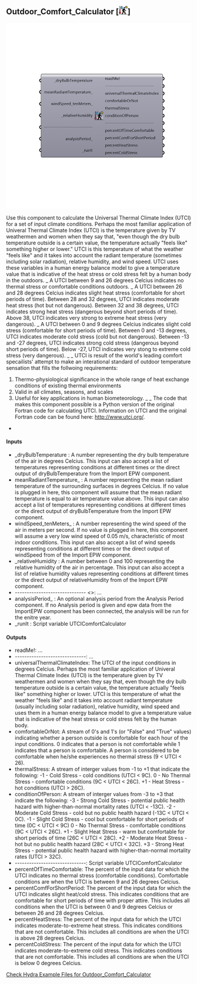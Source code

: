## Outdoor_Comfort_Calculator [![IMAGE](images/icons/Outdoor_Comfort_Calculator.png)]

![IMAGE](images/components/Outdoor_Comfort_Calculator.png)

Use this component to calculate the Universal Thermal Climate Index (UTCI) for a set of input climate conditions.  Perhaps the most familiar application of Univeral Thermal Climate Index (UTCI) is the temperature given by TV weathermen and women when they say that, "even though the dry bulb temperature outside is a certain value, the temperature actually "feels like" something higher or lower."
 UTCI is this temperature of what the weather "feels like" and it takes into account the radiant temperature (sometimes including solar radiation), relative humidity, and wind speed.  UTCI uses these variables in a human energy balance model to give a temperature value that is indicative of the heat stress or cold stress felt by a human body in the outdoors.
 _
 A UTCI between 9 and 26 degrees Celcius indicates no thermal stress or comfortable conditions outdoors.
 _
 A UTCI between 26 and 28 degrees Celcius indicates slight heat stress (comfortable for short periods of time). Between 28 and 32 degrees, UTCI indicates moderate heat stress (hot but not dangerous).  Between 32 and 38 degrees, UTCI indicates strong heat stress (dangerous beyond short periods of time). Above 38, UTCI indicates very strong to extreme heat stress (very dangerous).
 _
 A UTCI between 0 and 9 degrees Celcius indicates slight cold stress (comfortable for short periods of time). Between 0 and -13 degrees, UTCI indicates moderate cold stress (cold but not dangerous).  Between -13 and -27 degrees, UTCI indicates strong cold stress (dangerous beyond short periods of time).  Below -27, UTCI indicates very stong to extreme cold stress (very dangerous).
 _
 _
 UTCI is result of the world's leading comfort specailists' attempt to make an interational standard of outdoor temperature sensation that fills the follwoing requirements:
 1)	Thermo-physiological significance in the whole range of heat exchange conditions of existing thermal environments
 2)	Valid in all climates, seasons, and scales
 3)	Useful for key applications in human biometeorology.
 _
 _
 The code that makes this component possible is a Python version of the original Fortran code for calculating UTCI.  Information on UTCI and the original Fortran code can be found here: http://www.utci.org/.
 -
 

#### Inputs
* _dryBulbTemperature <Required>: A number representing the dry bulb temperature of the air in degrees Celcius.  This input can also accept a list of temperatures representing conditions at different times or the direct output of dryBulbTemperature from the Import EPW component.
* meanRadiantTemperature_ <Optional>: A number representing the mean radiant temperature of the surrounding surfaces in degrees Celcius.  If no value is plugged in here, this component will assume that the mean radiant temperature is equal to air temperature value above.  This input can also accept a list of temperatures representing conditions at different times or the direct output of dryBulbTemperature from the Import EPW component.
* windSpeed_tenMeters_ <Optional>: A number representing the wind speed of the air in meters per second.  If no value is plugged in here, this component will assume a very low wind speed of 0.05 m/s, characteristic of most indoor conditions.  This input can also accept a list of wind speeds representing conditions at different times or the direct output of windSpeed from of the Import EPW component.
* _relativeHumidity <Required>: A number between 0 and 100 representing the relative humidity of the air in percentage.  This input can also accept a list of relative humidity values representing conditions at different times or the direct output of relativeHumidity from of the Import EPW component.
* ------------------------------ <>: ...
* analysisPeriod_ <Optional>: An optional analysis period from the Analysis Period component.  If no Analysis period is given and epw data from the ImportEPW component has been connected, the analysis will be run for the enitre year.
* _runIt <Required>: Script variable UTCIComfortCalculator

#### Outputs
* readMe!: ...
* ------------------------------: ...
* universalThermalClimateIndex: The UTCI of the input conditions in degrees Celcius. Perhaps the most familiar application of Univeral Thermal Climate Index (UTCI) is the temperature given by TV weathermen and women when they say that, even though the dry bulb temperature outside is a certain value, the temperature actually "feels like" something higher or lower. UTCI is this temperature of what the weather "feels like" and it takes into account radiant temperature (usually including solar radiation), relative humidity, wind speed and uses them in a human energy balance model to give a temperature value that is indicative of the heat stress or cold stress felt by the human body.
* comfortableOrNot: A stream of 0's and 1's (or "False" and "True" values) indicating whether a person outside is comfortable for each hour of the input conditions.  0 indicates that a person is not comfortable while 1 indicates that a person is comfortable.  A person is considered to be comfortable when he/she experiences no thermal stress (9 < UTCI < 26).
* thermalStress: A stream of interger values from -1 to +1 that indicate the following:
 -1 - Cold Stress - cold conditions (UTCI < 9C).
 0  - No Thermal Stress - comfortable conditions (9C < UTCI < 26C).
 +1 - Heat Stress - hot conditions (UTCI > 26C).
* conditionOfPerson: A stream of interger values from -3 to +3 that indicate the following:
 -3 - Strong Cold Stress - potential public health hazard with higher-than-normal mortality rates (UTCI < -13C).
 -2 - Moderate Cold Stress - cold but no public health hazard (-13C < UTCI < 0C).
 -1 - Slight Cold Stress - cool but comfortable for short periods of time (0C < UTCI < 9C)
 0  - No Thermal Stress  - comfortable conditions (9C < UTCI < 26C).
 +1 - Slight Heat Stress - warm but comfortable for short periods of time (26C < UTCI < 28C).
 +2 - Moderate Heat Stress - hot but no public health hazard (28C < UTCI < 32C).
 +3 - Strong Heat Stress - potential public health hazard with higher-than-normal mortality rates (UTCI > 32C).
* ------------------------------: Script variable UTCIComfortCalculator
* percentOfTimeComfortable: The percent of the input data for which the UTCI indicates no thermal stress (comfortable conditions).  Comfortable conditions are when the UTCI is between 9 and 26 degrees Celcius.
* percentComfForShortPeriod: The percent of the input data for which the UTCI indicates slight heat/cold stress.  This indicates conditions that are comfortable for short periods of time with proper attire.  This includes all conditions when the UTCI is between 0 and 9 degrees Celcius or between 26 and 28 degrees Celcius.
* percentHeatStress: The percent of the input data for which the UTCI indicates moderate-to-extreme heat stress.  This indicates conditions that are not comfortable.  This includes all conditions are when the UTCI is above 28 degrees Celcius.
* percentColdStress: The percent of the input data for which the UTCI indicates moderate-to-extreme cold stress.  This indicates conditions that are not comfortable.  This includes all conditions are when the UTCI is below 0 degrees Celcius.


[Check Hydra Example Files for Outdoor_Comfort_Calculator](https://hydrashare.github.io/hydra/index.html?keywords=Outdoor_Comfort_Calculator)